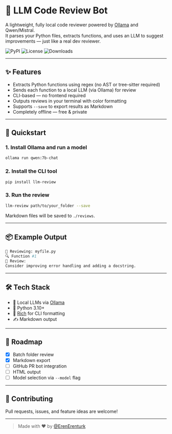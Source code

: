 # 🤖 LLM Code Review Bot

A lightweight, fully local code reviewer powered by [Ollama](https://ollama.com) and Qwen/Mistral.  
It parses your Python files, extracts functions, and uses an LLM to suggest improvements — just like a real dev reviewer.

![PyPI](https://img.shields.io/pypi/v/llm-review)
![License](https://img.shields.io/pypi/l/llm-review)
![Downloads](https://img.shields.io/pypi/dm/llm-review)

---

## ✨ Features
- Extracts Python functions using regex (no AST or tree-sitter required)
- Sends each function to a local LLM (via Ollama) for review
- CLI-based — no frontend required
- Outputs reviews in your terminal with color formatting
- Supports `--save` to export results as Markdown
- Completely offline — free & private

---

## 🚀 Quickstart

### 1. Install Ollama and run a model
```bash
ollama run qwen:7b-chat
```

### 2. Install the CLI tool
```bash
pip install llm-review
```

### 3. Run the review
```bash
llm-review path/to/your_folder --save
```

Markdown files will be saved to `./reviews`.

---

## 📦 Example Output

```bash
📂 Reviewing: myfile.py
🔍 Function #1
💬 Review:
Consider improving error handling and adding a docstring.
```

---

## 🛠 Tech Stack

- 🧠 Local LLMs via [Ollama](https://ollama.com)
- 🐍 Python 3.10+
- 🎨 [Rich](https://github.com/Textualize/rich) for CLI formatting
- ✍️ Markdown output

---

## 📌 Roadmap

- [x] Batch folder review
- [x] Markdown export
- [ ] GitHub PR bot integration
- [ ] HTML output
- [ ] Model selection via `--model` flag

---

## 🤝 Contributing

Pull requests, issues, and feature ideas are welcome!

---

> Made with ❤️ by [@ErenErenturk](https://github.com/ErenErenturk)
